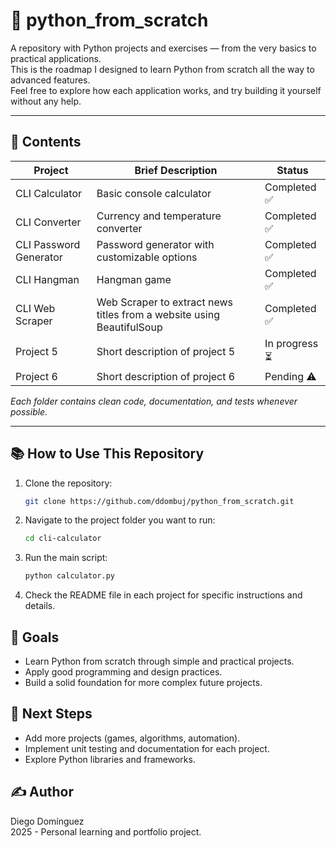 # 🐍 python_from_scratch

A repository with Python projects and exercises — from the very basics to practical applications.  
This is the roadmap I designed to learn Python from scratch all the way to advanced features.  
Feel free to explore how each application works, and try building it yourself without any help.

---

## 🚀 Contents

| Project                 | Brief Description                                  | Status          |
|------------------------|-----------------------------------------------------|-----------------|
| CLI Calculator          | Basic console calculator                           | Completed ✅     |
| CLI Converter           | Currency and temperature converter                 | Completed ✅     |
| CLI Password Generator  | Password generator with customizable options       | Completed ✅     |
| CLI Hangman               | Hangman game                     | Completed ✅   |
| CLI Web Scraper | Web Scraper to extract news titles from a website using BeautifulSoup | Completed ✅ |
| Project 5               | Short description of project 5                     | In progress ⏳   |
| Project 6               | Short description of project 6                     | Pending ⚠️      |

*Each folder contains clean code, documentation, and tests whenever possible.*

---

## 📚 How to Use This Repository

1. Clone the repository:  
   ```bash
   git clone https://github.com/ddombuj/python_from_scratch.git

2. Navigate to the project folder you want to run:
   ```bash
   cd cli-calculator
3. Run the main script:
   ```bash
   python calculator.py
4. Check the README file in each project for specific instructions and details.

## 🎯 Goals

- Learn Python from scratch through simple and practical projects.
- Apply good programming and design practices.
- Build a solid foundation for more complex future projects.

## 📖 Next Steps

- Add more projects (games, algorithms, automation).
- Implement unit testing and documentation for each project.
- Explore Python libraries and frameworks.

## ✍️ Author
Diego Domínguez  
2025 - Personal learning and portfolio project.
